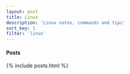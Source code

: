 ```yaml
---
layout: post
title: Linux
description: 'Linux notes, commands and tips'
sort_key: 1
filter: 'linux'
---
```


#### Posts

{% include posts.html %}
